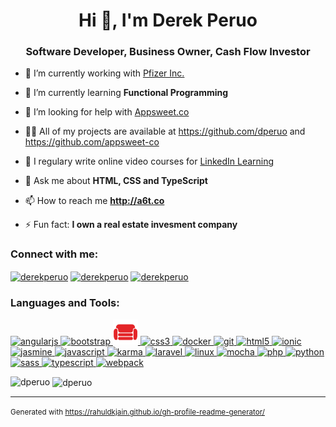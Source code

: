 <h1 align="center">Hi 👋, I'm Derek Peruo</h1>
<h3 align="center">Software Developer, Business Owner, Cash Flow Investor</h3>

- 🔭 I’m currently working with [Pfizer Inc.](https://www.pfizer.com/)

- 🌱 I’m currently learning **Functional Programming**

- 🤝 I’m looking for help with [Appsweet.co](https://github.com/appsweet-co)

- 👨‍💻 All of my projects are available at https://github.com/dperuo and https://github.com/appsweet-co

- 📝 I regulary write online video courses for [LinkedIn Learning](https://www.linkedin.com/learning/instructors/derek-peruo)

- 💬 Ask me about **HTML, CSS and TypeScript**

- 📫 How to reach me **http://a6t.co**

- ⚡ Fun fact: **I own a real estate invesment company**

<p align="left">
<h3 align="left">Connect with me:</h3>
<a href="https://twitter.com/derekperuo" target="blank"><img align="center" src="https://cdn.jsdelivr.net/npm/simple-icons@3.0.1/icons/twitter.svg" alt="derekperuo" height="30" width="40" /></a>
<a href="https://linkedin.com/in/derekperuo" target="blank"><img align="center" src="https://cdn.jsdelivr.net/npm/simple-icons@3.0.1/icons/linkedin.svg" alt="derekperuo" height="30" width="40" /></a>
<a href="https://fb.com/derekperuo" target="blank"><img align="center" src="https://cdn.jsdelivr.net/npm/simple-icons@3.0.1/icons/facebook.svg" alt="derekperuo" height="30" width="40" /></a>
</p>

<h3 align="left">Languages and Tools:</h3>
<p align="left"> <a href="https://angular.io" target="_blank"> <img src="https://devicons.github.io/devicon/devicon.git/icons/angularjs/angularjs-original.svg" alt="angularjs" width="40" height="40"/> </a> <a href="https://getbootstrap.com" target="_blank"> <img src="https://devicons.github.io/devicon/devicon.git/icons/bootstrap/bootstrap-plain.svg" alt="bootstrap" width="40" height="40"/> </a> <a href="" target="_blank"> <img src="https://raw.githubusercontent.com/devicons/devicon/0d6c64dbbf311879f7d563bfc3ccf559f9ed111c/icons/couchdb/couchdb-original.svg" alt="couchdb" width="40" height="40"/> </a> <a href="https://www.w3schools.com/css/" target="_blank"> <img src="https://devicons.github.io/devicon/devicon.git/icons/css3/css3-original-wordmark.svg" alt="css3" width="40" height="40"/> </a> <a href="https://www.docker.com/" target="_blank"> <img src="https://devicons.github.io/devicon/devicon.git/icons/docker/docker-original-wordmark.svg" alt="docker" width="40" height="40"/> </a> <a href="https://git-scm.com/" target="_blank"> <img src="https://www.vectorlogo.zone/logos/git-scm/git-scm-icon.svg" alt="git" width="40" height="40"/> </a> <a href="https://www.w3.org/html/" target="_blank"> <img src="https://devicons.github.io/devicon/devicon.git/icons/html5/html5-original-wordmark.svg" alt="html5" width="40" height="40"/> </a> <a href="https://ionicframework.com" target="_blank"> <img src="https://upload.wikimedia.org/wikipedia/commons/d/d1/Ionic_Logo.svg" alt="ionic" width="40" height="40"/> </a> <a href="https://jasmine.github.io/" target="_blank"> <img src="https://www.vectorlogo.zone/logos/jasmine/jasmine-icon.svg" alt="jasmine" width="40" height="40"/> </a> <a href="https://developer.mozilla.org/en-US/docs/Web/JavaScript" target="_blank"> <img src="https://devicons.github.io/devicon/devicon.git/icons/javascript/javascript-original.svg" alt="javascript" width="40" height="40"/> </a> <a href="https://karma-runner.github.io/latest/index.html" target="_blank"> <img src="https://raw.githubusercontent.com/detain/svg-logos/780f25886640cef088af994181646db2f6b1a3f8/svg/karma.svg" alt="karma" width="40" height="40"/> </a> <a href="https://laravel.com/" target="_blank"> <img src="https://devicons.github.io/devicon/devicon.git/icons/laravel/laravel-plain-wordmark.svg" alt="laravel" width="40" height="40"/> </a> <a href="https://www.linux.org/" target="_blank"> <img src="https://devicons.github.io/devicon/devicon.git/icons/linux/linux-original.svg" alt="linux" width="40" height="40"/> </a> <a href="https://mochajs.org" target="_blank"> <img src="https://www.vectorlogo.zone/logos/mochajs/mochajs-icon.svg" alt="mocha" width="40" height="40"/> </a> <a href="https://www.php.net" target="_blank"> <img src="https://devicons.github.io/devicon/devicon.git/icons/php/php-original.svg" alt="php" width="40" height="40"/> </a> <a href="https://www.python.org" target="_blank"> <img src="https://devicons.github.io/devicon/devicon.git/icons/python/python-original.svg" alt="python" width="40" height="40"/> </a> <a href="https://sass-lang.com" target="_blank"> <img src="https://devicons.github.io/devicon/devicon.git/icons/sass/sass-original.svg" alt="sass" width="40" height="40"/> </a> <a href="https://www.typescriptlang.org/" target="_blank"> <img src="https://devicons.github.io/devicon/devicon.git/icons/typescript/typescript-original.svg" alt="typescript" width="40" height="40"/> </a> <a href="https://webpack.js.org" target="_blank"> <img src="https://devicons.github.io/devicon/devicon.git/icons/webpack/webpack-original.svg" alt="webpack" width="40" height="40"/> </a> </p>

<p><img align="left" src="https://github-readme-stats.vercel.app/api/top-langs/?username=dperuo&layout=compact" alt="dperuo" /></p>

<p>&nbsp;<img align="center" src="https://github-readme-stats.vercel.app/api?username=dperuo&show_icons=true" alt="dperuo" /></p>

---

<small>Generated with https://rahuldkjain.github.io/gh-profile-readme-generator/</small>
